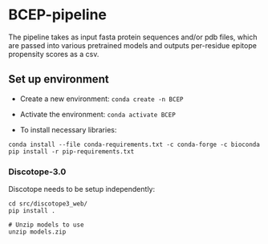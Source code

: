 # BCEP-pipeline

The pipeline takes as input fasta protein sequences and/or pdb files, which are passed into various pretrained models and outputs per-residue epitope propensity scores as a csv.

## Set up environment

- Create a new environment:
`conda create -n BCEP`

- Activate the environment:
`conda activate BCEP`

- To install necessary libraries:
```
conda install --file conda-requirements.txt -c conda-forge -c bioconda
pip install -r pip-requirements.txt
```

### Discotope-3.0
Discotope needs to be setup independently:
```
cd src/discotope3_web/
pip install .

# Unzip models to use
unzip models.zip
```
